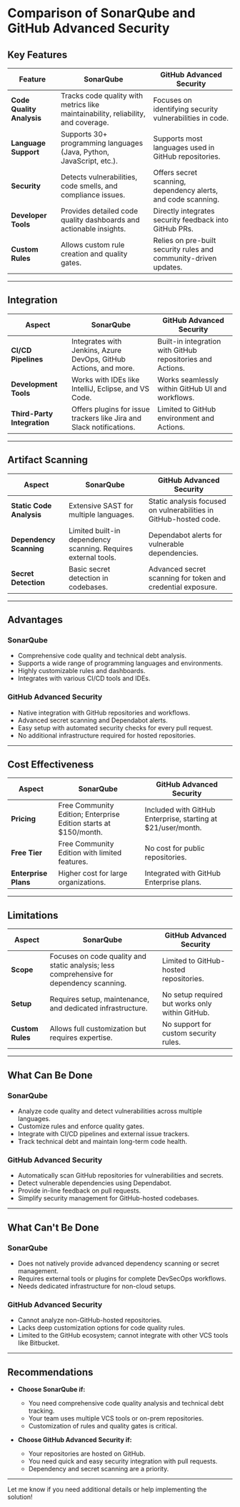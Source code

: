 # Comparison of SonarQube and GitHub Advanced Security

## Key Features

| **Feature**                  | **SonarQube**                                          | **GitHub Advanced Security**                           |
|------------------------------|-------------------------------------------------------|-------------------------------------------------------|
| **Code Quality Analysis**    | Tracks code quality with metrics like maintainability, reliability, and coverage. | Focuses on identifying security vulnerabilities in code. |
| **Language Support**         | Supports 30+ programming languages (Java, Python, JavaScript, etc.). | Supports most languages used in GitHub repositories.  |
| **Security**                 | Detects vulnerabilities, code smells, and compliance issues. | Offers secret scanning, dependency alerts, and code scanning. |
| **Developer Tools**          | Provides detailed code quality dashboards and actionable insights. | Directly integrates security feedback into GitHub PRs. |
| **Custom Rules**             | Allows custom rule creation and quality gates.        | Relies on pre-built security rules and community-driven updates. |

---

## Integration

| **Aspect**                  | **SonarQube**                                          | **GitHub Advanced Security**                           |
|-----------------------------|-------------------------------------------------------|-------------------------------------------------------|
| **CI/CD Pipelines**         | Integrates with Jenkins, Azure DevOps, GitHub Actions, and more. | Built-in integration with GitHub repositories and Actions. |
| **Development Tools**       | Works with IDEs like IntelliJ, Eclipse, and VS Code.   | Works seamlessly within GitHub UI and workflows.      |
| **Third-Party Integration** | Offers plugins for issue trackers like Jira and Slack notifications. | Limited to GitHub environment and Actions.            |

---

## Artifact Scanning

| **Aspect**                  | **SonarQube**                                          | **GitHub Advanced Security**                           |
|-----------------------------|-------------------------------------------------------|-------------------------------------------------------|
| **Static Code Analysis**    | Extensive SAST for multiple languages.                | Static analysis focused on vulnerabilities in GitHub-hosted code. |
| **Dependency Scanning**     | Limited built-in dependency scanning. Requires external tools. | Dependabot alerts for vulnerable dependencies.        |
| **Secret Detection**        | Basic secret detection in codebases.                  | Advanced secret scanning for token and credential exposure. |

---

## Advantages

### **SonarQube**
- Comprehensive code quality and technical debt analysis.
- Supports a wide range of programming languages and environments.
- Highly customizable rules and dashboards.
- Integrates with various CI/CD tools and IDEs.

### **GitHub Advanced Security**
- Native integration with GitHub repositories and workflows.
- Advanced secret scanning and Dependabot alerts.
- Easy setup with automated security checks for every pull request.
- No additional infrastructure required for hosted repositories.

---

## Cost Effectiveness

| **Aspect**                  | **SonarQube**                                          | **GitHub Advanced Security**                           |
|-----------------------------|-------------------------------------------------------|-------------------------------------------------------|
| **Pricing**                 | Free Community Edition; Enterprise Edition starts at $150/month. | Included with GitHub Enterprise, starting at $21/user/month. |
| **Free Tier**               | Free Community Edition with limited features.          | No cost for public repositories.                     |
| **Enterprise Plans**        | Higher cost for large organizations.                   | Integrated with GitHub Enterprise plans.             |

---

## Limitations

| **Aspect**                  | **SonarQube**                                          | **GitHub Advanced Security**                           |
|-----------------------------|-------------------------------------------------------|-------------------------------------------------------|
| **Scope**                   | Focuses on code quality and static analysis; less comprehensive for dependency scanning. | Limited to GitHub-hosted repositories.                |
| **Setup**                   | Requires setup, maintenance, and dedicated infrastructure. | No setup required but works only within GitHub.       |
| **Custom Rules**            | Allows full customization but requires expertise.      | No support for custom security rules.                |

---

## What Can Be Done

### **SonarQube**
- Analyze code quality and detect vulnerabilities across multiple languages.
- Customize rules and enforce quality gates.
- Integrate with CI/CD pipelines and external issue trackers.
- Track technical debt and maintain long-term code health.

### **GitHub Advanced Security**
- Automatically scan GitHub repositories for vulnerabilities and secrets.
- Detect vulnerable dependencies using Dependabot.
- Provide in-line feedback on pull requests.
- Simplify security management for GitHub-hosted codebases.

---

## What Can't Be Done

### **SonarQube**
- Does not natively provide advanced dependency scanning or secret management.
- Requires external tools or plugins for complete DevSecOps workflows.
- Needs dedicated infrastructure for non-cloud setups.

### **GitHub Advanced Security**
- Cannot analyze non-GitHub-hosted repositories.
- Lacks deep customization options for code quality rules.
- Limited to the GitHub ecosystem; cannot integrate with other VCS tools like Bitbucket.

---

## Recommendations

- **Choose SonarQube if:**
  - You need comprehensive code quality analysis and technical debt tracking.
  - Your team uses multiple VCS tools or on-prem repositories.
  - Customization of rules and quality gates is critical.

- **Choose GitHub Advanced Security if:**
  - Your repositories are hosted on GitHub.
  - You need quick and easy security integration with pull requests.
  - Dependency and secret scanning are a priority.

---

Let me know if you need additional details or help implementing the solution!
